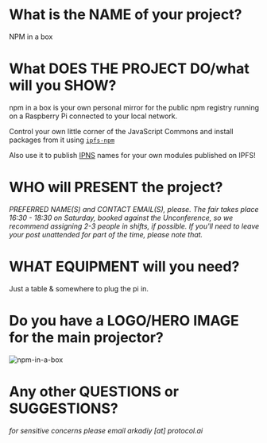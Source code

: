 # What is the NAME of your project?
NPM in a box

# What DOES THE PROJECT DO/what will you SHOW?
npm in a box is your own personal mirror for the public npm registry running on a Raspberry Pi connected to your local network.

Control your own little corner of the JavaScript Commons and install packages from it using [`ipfs-npm`](https://www.npmjs.com/package/ipfs-npm)

Also use it to publish [IPNS](https://docs.ipfs.io/guides/concepts/ipns/) names for your own modules published on IPFS!

# WHO will PRESENT the project?
_PREFERRED NAME(S) and CONTACT EMAIL(S), please. The fair takes place 16:30 - 18:30 on Saturday, booked against the Unconference, so we recommend assigning 2-3 people in shifts, if possible. If you'll need to leave your post unattended for part of the time, please note that._ 

# WHAT EQUIPMENT will you need?
Just a table & somewhere to plug the pi in.

# Do you have a LOGO/HERO IMAGE for the main projector?
![npm-in-a-box](https://user-images.githubusercontent.com/665810/60212987-d5a3a780-9862-11e9-87c5-88c419f50411.png)

# Any other QUESTIONS or SUGGESTIONS?
_for sensitive concerns please email arkadiy [at] protocol.ai_
